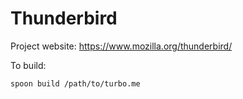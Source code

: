 # Thunderbird

Project website: https://www.mozilla.org/thunderbird/

To build: 

    spoon build /path/to/turbo.me